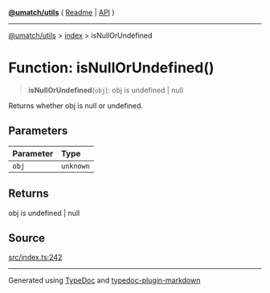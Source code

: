[**@umatch/utils**](../../README.md) ( [Readme](../../README.md) \| [API](../../API.md) )

---

[@umatch/utils](../../API.md) > [index](../README.md) > isNullOrUndefined

# Function: isNullOrUndefined()

> **isNullOrUndefined**(`obj`): obj is undefined \| null

Returns whether obj is null or undefined.

## Parameters

| Parameter | Type      |
| :-------- | :-------- |
| `obj`     | `unknown` |

## Returns

obj is undefined \| null

## Source

[src/index.ts:242](https://github.com/umatch-oficial/utils/blob/a9008ad/src/index.ts#L242)

---

Generated using [TypeDoc](https://typedoc.org/) and [typedoc-plugin-markdown](https://www.npmjs.com/package/typedoc-plugin-markdown)
